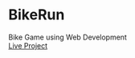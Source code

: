 # BikeRun
Bike Game using Web Development<br>
<a href="https://manmohansinghraghav.github.io/BikeRun/">Live Project</a>
